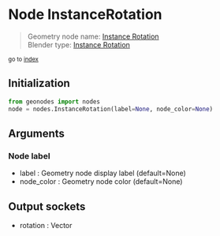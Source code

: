 
# Node InstanceRotation

> Geometry node name: [Instance Rotation](https://docs.blender.org/manual/en/latest/modeling/geometry_nodes/instances/instance_rotation.html)<br>
  Blender type: [Instance Rotation](https://docs.blender.org/api/current/bpy.types.GeometryNodeInputInstanceRotation.html)
  
<sub>go to [index](/docs/index.md)</sub>

## Initialization

```python
from geonodes import nodes
node = nodes.InstanceRotation(label=None, node_color=None)
```



## Arguments


### Node label

- label : Geometry node display label (default=None)
- node_color : Geometry node color (default=None)

## Output sockets

- rotation : Vector
